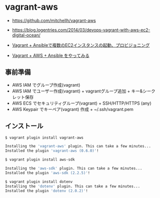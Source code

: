 # vagrant-aws

- https://github.com/mitchellh/vagrant-aws


- https://blog.logentries.com/2014/03/devops-vagrant-with-aws-ec2-digital-ocean/

- [Vagrant + Ansibleで複数のEC2インスタンスの起動、プロビジョニング](http://qiita.com/numa08/items/9946308ac0425c3ac270)
- [Vagrant + AWS + Ansible をやってみる](http://qiita.com/kiarina/items/052e977439c5a3693a67)

## 事前準備

- AWS IAM でグループ作成(vagrant)
- AWS IAM でユーザー作成(vagrant) + vagrantグループ追加 + キー&シークレット保存
- AWS ECS でセキュリティグループ(vagrant) + SSH/HTTP/HTTPS  (any)
- AWS Keypair でキーペア(vagrant) 作成   + ~/.ssh/vagrant.pem

## インストール

~~~bash
$ vagrant plugin install vagrant-aws

Installing the 'vagrant-aws' plugin. This can take a few minutes...
Installed the plugin 'vagrant-aws (0.6.0)'!
~~~

~~~bash
$ vagrant plugin install aws-sdk

Installing the 'aws-sdk' plugin. This can take a few minutes...
Installed the plugin 'aws-sdk (2.2.5)'!
~~~

~~~bash
$ vagrant plugin install dotenv
Installing the 'dotenv' plugin. This can take a few minutes...
Installed the plugin 'dotenv (2.0.2)'!
~~~
